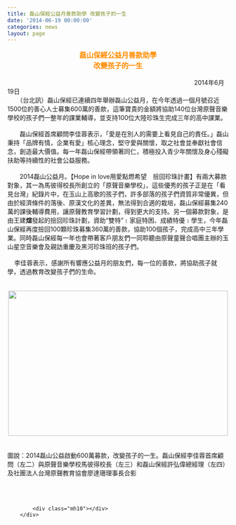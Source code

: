 ```yaml
---
title: 磊山保經公益月善款助學 改變孩子的一生
date: '2014-06-19 00:00:00'
categories: news
layout: page
---
```


<div class="text">
			<div>
	<div align="center">
		<span style="color:#ff8c00;"><span style="font-size:16px;"><strong>磊山保經公益月善款助學　</strong></span></span></div>
	<div align="center">
		<span style="color:#ff8c00;"><span style="font-size:16px;"><strong>改變孩子的一生</strong></span></span></div>
	<div align="center">
		&nbsp;</div>
	<div>
		　　　　　　　　　　　　　　　　　　　　　　　　　　　 &nbsp; &nbsp; &nbsp; &nbsp; &nbsp; &nbsp;2014年6月19日</div>
	<div>
		　　（台北訊）磊山保經已連續四年舉辦磊山公益月，在今年透過一個月號召近1500位的善心人士募集600萬的善款，這筆寶貴的金額將協助140位台灣原聲音樂學校的孩子們一整年的課業輔導，並支持100位大陸珍珠生完成三年的高中課業。</div>
	<div>
		&nbsp;</div>
	<div>
		　　磊山保經首席顧問李佳蓉表示，「愛是在別人的需要上看見自己的責任。」磊山秉持「品牌有情，企業有愛」核心理念，堅守愛與關懷，取之社會並奉獻社會信念，創造最大價值。每一年磊山保經帶領著同仁，積極投入青少年關懷及身心殘礙扶助等持續性的社會公益服務。</div>
	<div>
		&nbsp;</div>
	<div>
		　　2014磊山公益月。【Hope in love用愛點燃希望　撿回珍珠計畫】有兩大募款對象，其一為馬彼得校長所創立的「原聲音樂學校」，這些優秀的孩子正是在「看見台灣」紀錄片中，在玉山上高歌的孩子們，許多部落的孩子們資質非常優異，但由於經濟條件的落後、原漢文化的差異，無法得到合適的栽培，磊山保經募集240萬的課後輔導費用，讓原聲教育學習計劃，得到更大的支持。另一個募款對象，是由王建<strong>煊</strong>發起的撿回珍珠計劃，資助“雙特”﹝家庭特困、成績特優﹞學生，今年磊山保經再度撿回100顆珍珠募集360萬的善款，協助100個孩子，完成高中三年學業。同時磊山保經每一年也會帶著客戶朋友們一同聆聽由原聲童聲合唱團主辦的玉山星空音樂會及親訪重慶及黑河珍珠班的孩子們。</div>
	<div>
		&nbsp;</div>
	<div>
		&nbsp;&nbsp;&nbsp; 李佳蓉表示，感謝所有響應公益月的朋友們，每一位的善款，將協助孩子就學，透過教育改變孩子們的生命。</div>
	<div align="center">
		&nbsp;</div>
	<div align="center">
		&nbsp;</div>
	<div align="center">
		<img alt="" src="http://www.leishan.com.tw/UserFiles/images/%E7%A3%8A%E5%B1%B1%E6%96%B0%E8%81%9E/%E7%A3%8A%E5%B1%B1%E6%96%B0%E8%81%9E%E5%B0%8F%E5%9C%96/%E5%85%AC%E7%9B%8A%E6%9C%88%E5%95%9F%E5%8B%95.jpg" style="width: 500px; height: 331px;"></div>
	<div align="center">
		&nbsp;</div>
	<div align="center">
		&nbsp;</div>
	<div>
		圖說：2014磊山公益啟動600萬募款，改變孩子的一生。磊山保經李佳蓉首席顧問（左二）與原聲音樂學校馬彼得校長（左三）和磊山保經許弘偉總經理（左四）及社團法人台灣原聲教育協會廖達珊理事長合影</div>
	<div>
		&nbsp;</div>
	<div>
		&nbsp;</div>
</div>
<div>
	&nbsp;</div>

			<div class="mh10"></div>
		</div>